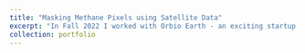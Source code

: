 ```yaml
---
title: "Masking Methane Pixels using Satellite Data"
excerpt: "In Fall 2022 I worked with Orbio Earth - an exciting startup that's building methane emissions insights for energy assets across the Earth. For my capstone project, I built computer vision and statistical models that determined which pixels in an image contained methane. Ultimately, the output of these models were binary masks, which you can see in the below image. <br/><img src='/images/capstone_project.JPG' alt='Capstone Project' class='centered-image'>"
collection: portfolio
---
```


<style>
  .centered-image {
    display: block;
    margin: 0 auto;
  }
</style>